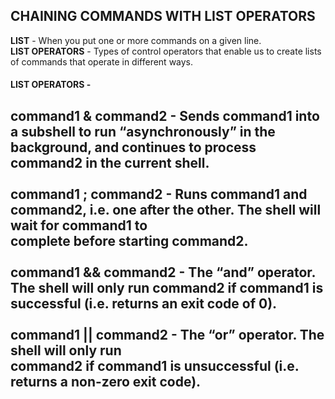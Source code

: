 ## CHAINING COMMANDS WITH LIST OPERATORS
**LIST** - When you put one or more commands on a given line. </br>
**LIST OPERATORS** - Types of control operators that enable us to create lists of commands that operate in different ways. </br>
#### LIST OPERATORS - 
**command1 & command2 -** Sends command1 into a subshell to run “asynchronously” in the background, and continues to process </br>
command2 in the current shell. </br>
</br>
**command1 ; command2 -** Runs command1 and command2, i.e. one after the other. The shell will wait for command1 to </br>
complete before starting command2. </br>
</br>
**command1 && command2 -** The “and” operator. The shell will only run command2 if command1 is </br>
successful (i.e. returns an exit code of 0). </br>
</br>
**command1 || command2 -** The “or” operator. The shell will only run </br>
command2 if command1 is unsuccessful (i.e. returns a non-zero exit code).</br>
</br>
---


